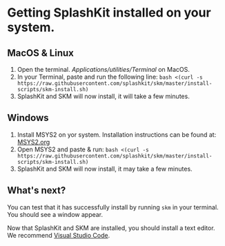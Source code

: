 # Getting SplashKit installed on your system.

## MacOS & Linux
1. Open the terminal. *Applications/utilities/Terminal* on MacOS.
1. In your Terminal, paste and run the following line: `bash <(curl -s https://raw.githubusercontent.com/splashkit/skm/master/install-scripts/skm-install.sh)`
1. SplashKit and SKM will now install, it will take a few minutes.

## Windows
1. Install MSYS2 on yor system. Installation instructions can be found at: [MSYS2.org](http://www.msys2.org/)
1. Open MSYS2 and paste & run: `bash <(curl -s https://raw.githubusercontent.com/splashkit/skm/master/install-scripts/skm-install.sh)`
1. SplashKit and SKM will now install, it may take a few minutes.

## What's next?
You can test that it has successfully install by running `skm` in your terminal. You should see a window appear.

Now that SplashKit and SKM are installed, you should install a text editor. We recommend [Visual Studio Code](https://code.visualstudio.com/).
